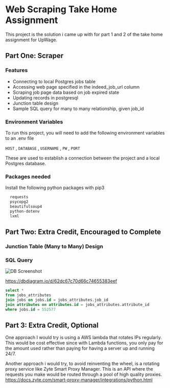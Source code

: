 # Web Scraping Take Home Assignment

This project is the solution i came up with for part 1 and 2 of the take home assignment for UpWage.

## Part One: Scraper

### Features

- Connecting to local Postgres jobs table
- Accessing web page specified in the indeed_job_url column
- Scraping job page data based on job expired state
- Updating records in postgresql
- Junction table design
- Sample SQL query for many to many relationship, given job_id

### Environment Variables

To run this project, you will need to add the following environment variables to an .env file

`HOST` ,
`DATABASE` ,
`USERNAME` ,
`PW` ,
`PORT`

These are used to establish a connection between the project and a local Postgres database.

### Packages needed

Install the following python packages with pip3

```bash
  requests
  psycopg2
  beautifulsoup4
  python-dotenv
  lxml
```

## Part Two: Extra Credit, Encouraged to Complete

### Junction Table (Many to Many) Design

### SQL Query

![DB Screenshot](/Users/karendiaz/Desktop/db.png)

https://dbdiagram.io/d/62dc67c70d66c74655383eef

```sql
select *
from jobs_attributes
join jobs on jobs.id = jobs_attributes.job_id
join attributes on attributes.id = jobs_attributes.attribute_id
where jobs.id = 552577
```

## Part 3: Extra Credit, Optional

One approach I would try is using a AWS lambda that rotates IPs regularly. This would be cost effective since with Lambda functions, you only pay for the amount used rather than paying for having a server up and running 24/7.

Another approach i would try, to avoid reinventing the wheel, is a rotating proxy service like Zyte Smart Proxy Manager. This is an API where the requests you make would be routed through a pool of high quality proxies.
https://docs.zyte.com/smart-proxy-manager/integrations/python.html

